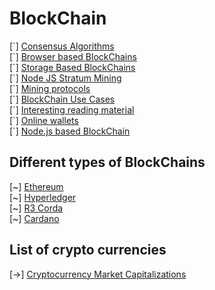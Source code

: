 BlockChain
==========

\[\`\] [Consensus Algorithms](consensus-algorithms.md)<br/>
\[\`\] [Browser based BlockChains](browser-based-blockchain.md)<br/>
\[\`\] [Storage Based BlockChains](storage-based-blockchains.md)<br/>
\[\`\] [Node JS Stratum Mining](node-js-stratum-mining.md)<br/>
\[\`\] [Mining protocols](mining-protocols.md)<br/>
\[\`\] [BlockChain Use Cases](blockchain-use-cases)<br/>
\[\`\] [Interesting reading material](interesting-reading-material.md)<br/>
\[\`\] [Online wallets](online-wallets.md)<br/>
\[\`\] [Node.js based BlockChain](node-js-based-blockchain)<br/>

Different types of BlockChains
------------------------------

\[\~\] [Ethereum](ethereum/)<br/>
\[\~\] [Hyperledger](hyperledger/)<br/>
\[\~\] [R3 Corda](r3-corda/)<br/>
\[\~\] [Cardano](cardano/)<br/>

List of crypto currencies
-------------------------

\[\-\>\] [Cryptocurrency Market Capitalizations](https://coinmarketcap.com/all/views/all/)<br/>

